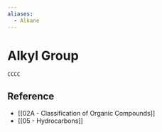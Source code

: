 ```yaml
---
aliases:
  - Alkane
---
```


# Alkyl Group

```smiles
CCCC
```

## Reference

- [[02A - Classification of Organic Compounds]]
- [[05 - Hydrocarbons]]
